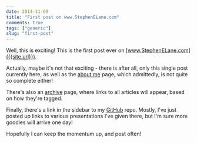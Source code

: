 ```yaml
---
date: 2014-11-09
title: "First post on www.StephenELane.com"
comments: true
tags: ["generic"]
slug: "first-post"
---
```


Well, this is exciting! This is the first post ever on
[www.StephenELane.com]({{site.url}}).

Actually, maybe it's not that exciting - there is after all, only this single
post currently here, as well as the [about me](/about) page, which admittedly,
is not quite so complete either!

There's also an [archive](/archive) page, where links to all articles will
appear, based on how they're tagged.

Finally, there's a link in the sidebar to my [GitHub]({{site.github.repo}})
repo. Mostly, I've just posted up links to various presentations I've given
there, but I'm sure more goodies will arrive one day!

Hopefully I can keep the momentum up, and post often!
